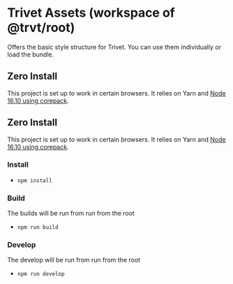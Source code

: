 # Trivet Assets (workspace of @trvt/root)

Offers the basic style structure for Trivet. You can use them individually or load the bundle.

## Zero Install

This project is set up to work in certain browsers.
It relies on Yarn and [Node 16.10 using corepack](https://yarnpkg.com/getting-started/install).

## Zero Install

This project is set up to work in certain browsers.
It relies on Yarn and [Node 16.10 using corepack](https://yarnpkg.com/getting-started/install).

### Install

-   `npm install`

### Build

The builds will be run from run from the root

-   `npm run build`

### Develop

The develop will be run from run from the root

-   `npm run develop`
